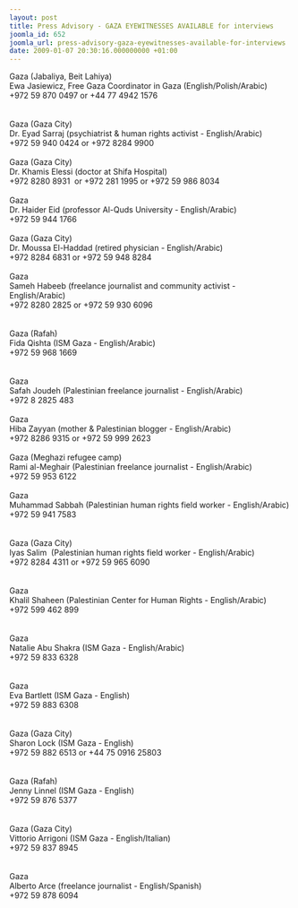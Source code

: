 ```yaml
---
layout: post
title: Press Advisory - GAZA EYEWITNESSES AVAILABLE for interviews
joomla_id: 652
joomla_url: press-advisory-gaza-eyewitnesses-available-for-interviews
date: 2009-01-07 20:30:16.000000000 +01:00
---
```


Gaza (Jabaliya, Beit Lahiya) <br />Ewa Jasiewicz, Free Gaza Coordinator in Gaza (English/Polish/Arabic)<br />+972 59 870 0497 or +44 77 4942 1576 <br /><br /><br />Gaza (Gaza City)<br />Dr. Eyad Sarraj (psychiatrist & human rights activist - English/Arabic) <br />+972 59 940 0424 or +972 8284 9900<br /><br />Gaza (Gaza City)<br />Dr. Khamis Elessi (doctor at Shifa Hospital)<br />+972 8280 8931  or +972 281 1995 or +972 59 986 8034 <br /><br />Gaza<br />Dr. Haider Eid (professor Al-Quds University - English/Arabic) <br />+972 59 944 1766<br /><br />Gaza (Gaza City)<br />Dr. Moussa El-Haddad (retired physician - English/Arabic)<br />+972 8284 6831 or +972 59 948 8284<br /><br />Gaza <br />Sameh Habeeb (freelance journalist and community activist - English/Arabic) <br />+972 8280 2825 or +972 59 930 6096<br /><br /><br />Gaza (Rafah)<br />Fida Qishta (ISM Gaza - English/Arabic)<br />+972 59 968 1669 <br /><br /><br />Gaza<br />Safah Joudeh (Palestinian freelance journalist - English/Arabic)<br />+972 8 2825 483<br /><br />Gaza<br />Hiba Zayyan (mother & Palestinian blogger - English/Arabic)<br />+972 8286 9315 or +972 59 999 2623<br /><br />Gaza (Meghazi refugee camp)<br />Rami al-Meghair (Palestinian freelance journalist - English/Arabic)<br />+972 59 953 6122<br /><br />Gaza<br />Muhammad Sabbah (Palestinian human rights field worker - English/Arabic)<br />+972 59 941 7583<br /><br /><br />Gaza (Gaza City)<br />Iyas Salim  (Palestinian human rights field worker - English/Arabic)<br />+972 8284 4311 or +972 59 965 6090<br /><br /><br />Gaza<br />Khalil Shaheen (Palestinian Center for Human Rights - English/Arabic)<br />+972 599 462 899<br /><br /><br />Gaza<br />Natalie Abu Shakra (ISM Gaza - English/Arabic)<br />+972 59 833 6328<br /><br /><br />Gaza<br />Eva Bartlett (ISM Gaza - English)<br />+972 59 883 6308<br /><br /><br />Gaza (Gaza City)<br />Sharon Lock (ISM Gaza - English)<br />+972 59 882 6513 or +44 75 0916 25803 <br /><br /><br />Gaza (Rafah)<br />Jenny Linnel (ISM Gaza - English)<br />+972 59 876 5377 <br /><br /><br />Gaza (Gaza City)<br />Vittorio Arrigoni (ISM Gaza - English/Italian)<br />+972 59 837 8945<br /><br /><br />Gaza<br />Alberto Arce (freelance journalist - English/Spanish)<br />+972 59 878 6094<br /><br />
